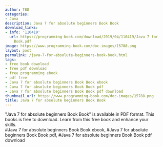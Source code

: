```yaml
---
author: TBD
categories:
- Java
description: Java 7 for absolute beginners Book Book
download_links:
- info: '110419'
  url: https://programming-book.com/download/2019/04/110419/Java 7 for absolute beginners
    Book.pdf
image: https://www.programming-book.com/doc-images/15788.png
layout: post
permalink: /java-7-for-absolute-beginners-book-book.html
tags:
- free book download
- free pdf download
- free programming ebook
- pdf free
- Java 7 for absolute beginners Book Book ebook
- Java 7 for absolute beginners Book Book pdf
- Java 7 for absolute beginners Book Book pdf download
thumbnail_url: https://www.programming-book.com/doc-images/15788.png
title: Java 7 for absolute beginners Book Book
---
```


 
<div class="item-desc text-justify">
  "Java 7 for absolute beginners Book Book" is available in PDF format. This books is free to download. Learn from this free book and enhance your skills.
  <br>
  #Java 7 for absolute beginners Book Book ebook, #Java 7 for absolute beginners Book Book pdf, #Java 7 for absolute beginners Book Book pdf download
</div>